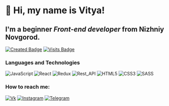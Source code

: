 # 👋 Hi, my name is Vitya!   

## I'm a beginner *Front-end developer* from Nizhniy Novgorod.
[![Created Badge](https://badges.pufler.dev/created/capozz03/git-badges)](https://badges.pufler.dev)
[![Visits Badge](https://badges.pufler.dev/visits/capozz03/git-badges)](https://badges.pufler.dev)
### Languages and Technologies
![JavaScript](https://img.shields.io/badge/JavaScript-090909?style=for-the-badge&logo=JavaScript)
![React](https://img.shields.io/badge/ReactJS-090909?style=for-the-badge&logo=React)
![Redux](https://img.shields.io/badge/Redux-090909?style=for-the-badge&logo=Redux)
![Rest_API](https://img.shields.io/badge/Rest_API-090909?style=for-the-badge&logo)
![HTML5](https://img.shields.io/badge/HTML-090909?style=for-the-badge&logo=HTML5)
![CSS3](https://img.shields.io/badge/CSS-090909?style=for-the-badge&logo=CSS3)
![SASS](https://img.shields.io/badge/SASS-090909?style=for-the-badge&logo=SASS)

###  How to reach me: 
[![Vk](https://img.shields.io/badge/VK-090909?style=for-the-badge&logo=Vk)](https://vk.com/id_95311493)
[![Instagram](https://img.shields.io/badge/Instagram-090909?style=for-the-badge&logo=Instagram)](https://www.instagram.com/vitya_goryachkin/)
[![Telegram](https://img.shields.io/badge/Telegram-090909?style=for-the-badge&logo=Telegram)](https://t.me/capozz03)




